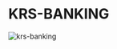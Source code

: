 # KRS-BANKING





![krs-banking](https://github.com/KRS-KAROS/KRS-BANKING/assets/131356071/a6f936d5-9045-461f-88d3-2c8e0d990cd9)
